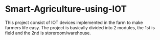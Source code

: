 # Smart-Agriculture-using-IOT
This project consist of IOT devices implemented in the farm to make farmers life easy. The project is basically divided into 2 modules, the 1st is field and the 2nd is storeroom/warehouse.
